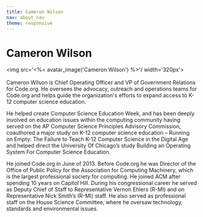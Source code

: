 ```yaml
---
title: Cameron Wilson
nav: about_nav
theme: responsive
---
```

# Cameron Wilson

<img src='<%= avatar_image('Cameron Wilson') %>'/ width='320px'>
<br/>
<br/>
Cameron Wilson is Chief Operating Officer and VP of Government Relations for Code.org. He oversees the advocacy, outreach and operations teams for Code.org and helps guide the organization's efforts to expand access to K-12 computer science education.
 
He helped create Computer Science Education Week, and has been deeply involved on education issues within the computing community having served on the AP Computer Science Principles Advisory Commission, coauthored a major study on K-12 computer science education – Running on Empty: The Failure to Teach K-12 Computer Science in the Digital Age and helped direct the University Of Chicago’s study Building an Operating System For Computer Science Education.
 
He joined Code.org in June of 2013. Before Code.org he was Director of the Office of Public Policy for the Association for Computing Machinery, which is the largest professional society for computing. He joined ACM after spending 10 years on Capitol Hill. During his congressional career he served as Deputy Chief of Staff to Representative Vernon Ehlers (R-MI) and on Representative Nick Smith’s (R-MI) staff. He also served as professional staff on the House Science Committee, where he oversaw technology, standards and environmental issues.